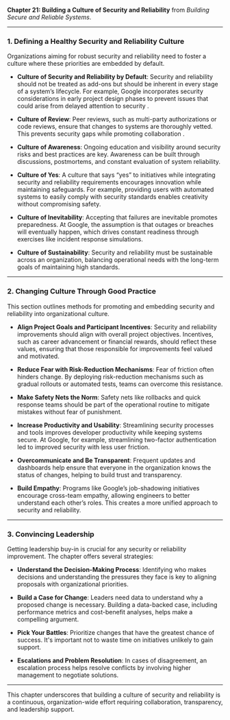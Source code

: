 **Chapter 21: Building a Culture of Security and Reliability** from *Building Secure and Reliable Systems*.

---

### 1. Defining a Healthy Security and Reliability Culture
Organizations aiming for robust security and reliability need to foster a culture where these priorities are embedded by default.

- **Culture of Security and Reliability by Default**: Security and reliability should not be treated as add-ons but should be inherent in every stage of a system’s lifecycle. For example, Google incorporates security considerations in early project design phases to prevent issues that could arise from delayed attention to security .
  
- **Culture of Review**: Peer reviews, such as multi-party authorizations or code reviews, ensure that changes to systems are thoroughly vetted. This prevents security gaps while promoting collaboration .

- **Culture of Awareness**: Ongoing education and visibility around security risks and best practices are key. Awareness can be built through discussions, postmortems, and constant evaluation of system reliability.

- **Culture of Yes**: A culture that says “yes” to initiatives while integrating security and reliability requirements encourages innovation while maintaining safeguards. For example, providing users with automated systems to easily comply with security standards enables creativity without compromising safety.

- **Culture of Inevitability**: Accepting that failures are inevitable promotes preparedness. At Google, the assumption is that outages or breaches will eventually happen, which drives constant readiness through exercises like incident response simulations.

- **Culture of Sustainability**: Security and reliability must be sustainable across an organization, balancing operational needs with the long-term goals of maintaining high standards.

---

### 2. Changing Culture Through Good Practice

This section outlines methods for promoting and embedding security and reliability into organizational culture.

- **Align Project Goals and Participant Incentives**: Security and reliability improvements should align with overall project objectives. Incentives, such as career advancement or financial rewards, should reflect these values, ensuring that those responsible for improvements feel valued and motivated.

- **Reduce Fear with Risk-Reduction Mechanisms**: Fear of friction often hinders change. By deploying risk-reduction mechanisms such as gradual rollouts or automated tests, teams can overcome this resistance.

- **Make Safety Nets the Norm**: Safety nets like rollbacks and quick response teams should be part of the operational routine to mitigate mistakes without fear of punishment.

- **Increase Productivity and Usability**: Streamlining security processes and tools improves developer productivity while keeping systems secure. At Google, for example, streamlining two-factor authentication led to improved security with less user friction.

- **Overcommunicate and Be Transparent**: Frequent updates and dashboards help ensure that everyone in the organization knows the status of changes, helping to build trust and transparency.

- **Build Empathy**: Programs like Google’s job-shadowing initiatives encourage cross-team empathy, allowing engineers to better understand each other’s roles. This creates a more unified approach to security and reliability.

---

### 3. Convincing Leadership

Getting leadership buy-in is crucial for any security or reliability improvement. The chapter offers several strategies:

- **Understand the Decision-Making Process**: Identifying who makes decisions and understanding the pressures they face is key to aligning proposals with organizational priorities.

- **Build a Case for Change**: Leaders need data to understand why a proposed change is necessary. Building a data-backed case, including performance metrics and cost-benefit analyses, helps make a compelling argument.

- **Pick Your Battles**: Prioritize changes that have the greatest chance of success. It's important not to waste time on initiatives unlikely to gain support.

- **Escalations and Problem Resolution**: In cases of disagreement, an escalation process helps resolve conflicts by involving higher management to negotiate solutions.

---

This chapter underscores that building a culture of security and reliability is a continuous, organization-wide effort requiring collaboration, transparency, and leadership support.